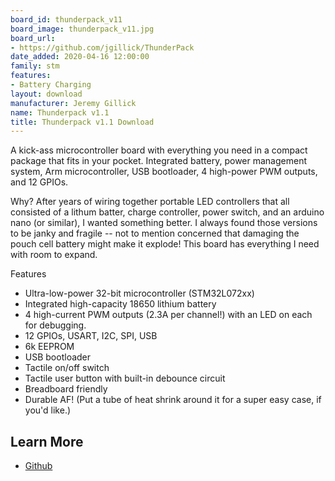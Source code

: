 ```yaml
---
board_id: thunderpack_v11
board_image: thunderpack_v11.jpg
board_url:
- https://github.com/jgillick/ThunderPack
date_added: 2020-04-16 12:00:00
family: stm
features:
- Battery Charging
layout: download
manufacturer: Jeremy Gillick
name: Thunderpack v1.1
title: Thunderpack v1.1 Download
---
```


A kick-ass microcontroller board with everything you need in a compact package that fits in your pocket. Integrated battery, power management system, Arm microcontroller, USB bootloader, 4 high-power PWM outputs, and 12 GPIOs.

Why? After years of wiring together portable LED controllers that all consisted of a lithum batter, charge controller, power switch, and an arduino nano (or similar), I wanted something better. I always found those versions to be janky and fragile -- not to mention concerned that damaging the pouch cell battery might make it explode! This board has everything I need with room to expand.

Features
 * Ultra-low-power 32-bit microcontroller (STM32L072xx)
* Integrated high-capacity 18650 lithium battery
* 4 high-current PWM outputs (2.3A per channel!) with an LED on each for debugging.
* 12 GPIOs, USART, I2C, SPI, USB
* 6k EEPROM
* USB bootloader
* Tactile on/off switch
* Tactile user button with built-in debounce circuit
* Breadboard friendly
* Durable AF! (Put a tube of heat shrink around it for a super easy case, if you'd like.)

## Learn More
* [Github](https://github.com/jgillick/ThunderPack)
